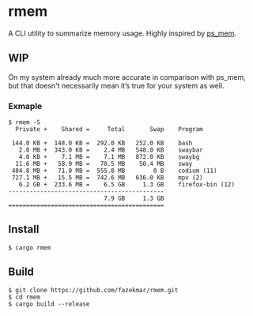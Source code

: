 # rmem

A CLI utility to summarize memory usage.
Highly inspired by [ps_mem](https://github.com/pixelb/ps_mem).

## WIP

On my system already much more accurate in comparison with ps_mem, but that doesn't necessarily mean it’s true for your system as well.

### Exmaple

```
$ rmem -S
  Private +    Shared =     Total       Swap    Program

 144.0 KB +  148.0 KB =  292.0 KB   252.0 KB    bash
   2.0 MB +  343.0 KB =    2.4 MB   548.0 KB    swaybar
   4.0 KB +    7.1 MB =    7.1 MB   872.0 KB    swaybg
  11.6 MB +   58.9 MB =   70.5 MB    50.4 MB    sway
 484.8 MB +   71.0 MB =  555.8 MB        0 B    codium (11)
 727.1 MB +   15.5 MB =  742.6 MB   636.0 KB    mpv (2)
   6.2 GB +  233.6 MB =    6.5 GB     1.3 GB    firefox-bin (12)
--------------------------------------------
                           7.9 GB     1.3 GB
============================================
```

## Install

```
$ cargo rmem
```

## Build

```
$ git clone https://github.com/fazekmar/rmem.git
$ cd rmem
$ cargo build --release
```
